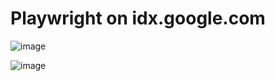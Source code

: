 # Playwright on idx.google.com


![image](https://github.com/user-attachments/assets/5439865e-e9d4-460e-9070-9c1820875349)

![image](https://github.com/user-attachments/assets/45aeda04-cc4b-45c4-b011-2a3a96947ce0)


